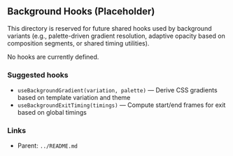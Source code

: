 ## Background Hooks (Placeholder)

This directory is reserved for future shared hooks used by background variants (e.g., palette-driven gradient resolution, adaptive opacity based on composition segments, or shared timing utilities).

No hooks are currently defined.

### Suggested hooks

- `useBackgroundGradient(variation, palette)` — Derive CSS gradients based on template variation and theme
- `useBackgroundExitTiming(timings)` — Compute start/end frames for exit based on global timings

### Links

- Parent: `../README.md`
